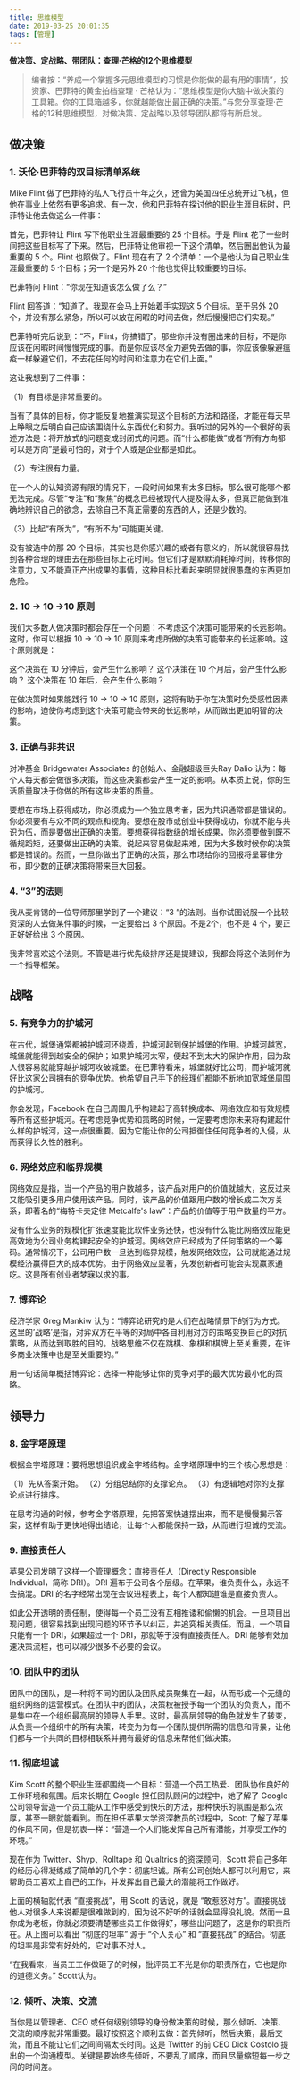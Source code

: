```yaml
---
title: 思维模型
date: 2019-03-25 20:01:35
tags: [管理]
---
```


**做决策、定战略、带团队：查理·芒格的12个思维模型**



> 编者按：“养成一个掌握多元思维模型的习惯是你能做的最有用的事情”，投资家、巴菲特的黄金拍档查理 · 芒格认为：“思维模型是你大脑中做决策的工具箱。你的工具箱越多，你就越能做出最正确的决策。”与您分享查理·芒格的12种思维模型，对做决策、定战略以及领导团队都将有所启发。
> 



## 做决策


### 1. 沃伦·巴菲特的双目标清单系统

Mike Flint 做了巴菲特的私人飞行员十年之久，还曾为美国四任总统开过飞机，但他在事业上依然有更多追求。有一次，他和巴菲特在探讨他的职业生涯目标时，巴菲特让他去做这么一件事：

首先，巴菲特让 Flint 写下他职业生涯最重要的 25 个目标。于是 Flint 花了一些时间把这些目标写了下来。然后，巴菲特让他审视一下这个清单，然后圈出他认为最重要的 5 个。Flint 也照做了。Flint 现在有了 2 个清单：一个是他认为自己职业生涯最重要的 5 个目标；另一个是另外 20 个他也觉得比较重要的目标。

巴菲特问 Flint：“你现在知道该怎么做了么？”

Flint 回答道：“知道了。我现在会马上开始着手实现这 5 个目标。至于另外 20 个，并没有那么紧急，所以可以放在闲暇的时间去做，然后慢慢把它们实现。”

巴菲特听完后说到：“不，Flint，你搞错了。那些你并没有圈出来的目标，不是你应该在闲暇时间慢慢完成的事。而是你应该尽全力避免去做的事，你应该像躲避瘟疫一样躲避它们，不去花任何的时间和注意力在它们上面。”

这让我想到了三件事：

（1）有目标是非常重要的。

当有了具体的目标，你才能反复地推演实现这个目标的方法和路径，才能在每天早上睁眼之后明白自己应该围绕什么东西优化和努力。我听过的另外的一个很好的表述方法是：将开放式的问题变成封闭式的问题。而“什么都能做”或者“所有方向都可以是方向”是最可怕的，对于个人或是企业都是如此。

（2）专注很有力量。

在一个人的认知资源有限的情况下，一段时间如果有太多目标，那么很可能哪个都无法完成。尽管“专注”和“聚焦”的概念已经被现代人提及得太多，但真正能做到准确地辨识自己的欲念，去除自己不真正需要的东西的人，还是少数的。

（3）比起“有所为”，“有所不为”可能更关键。

没有被选中的那 20 个目标，其实也是你感兴趣的或者有意义的，所以就很容易找到各种合理的理由去在那些目标上花时间。但它们才是默默消耗掉时间，转移你的注意力，又不能真正产出成果的事情，这种目标比看起来明显就很愚蠢的东西更加危险。


### 2. 10 → 10 →10 原则

我们大多数人做决策时都会存在一个问题：不考虑这个决策可能带来的长远影响。这时，你可以根据 10 → 10 → 10 原则来考虑所做的决策可能带来的长远影响。这个原则就是：

这个决策在 10 分钟后，会产生什么影响？
这个决策在 10 个月后，会产生什么影响？
这个决策在 10 年后，会产生什么影响？

在做决策时如果能践行 10 → 10 → 10 原则，这将有助于你在决策时免受感性因素的影响，迫使你考虑到这个决策可能会带来的长远影响，从而做出更加明智的决策。

### 3. 正确与非共识

对冲基金 Bridgewater Associates 的创始人、金融超级巨头Ray Dalio 认为：每个人每天都会做很多决策，而这些决策都会产生一定的影响。从本质上说，你的生活质量取决于你做的所有这些决策的质量。

要想在市场上获得成功，你必须成为一个独立思考者，因为共识通常都是错误的。你必须要有与众不同的观点和视角。要想在股市或创业中获得成功，你就不能与共识为伍，而是要做出正确的决策。要想获得指数级的增长成果，你必须要做到既不循规蹈矩，还要做出正确的决策。说起来容易做起来难，因为大多数时候你的决策都是错误的。然而，一旦你做出了正确的决策，那么市场给你的回报将呈幂律分布，即少数的正确决策将带来巨大回报。


### 4. “3”的法则

我从麦肯锡的一位导师那里学到了一个建议：“3 ”的法则。当你试图说服一个比较资深的人去做某件事的时候，一定要给出 3 个原因。不是2个，也不是 4 个，要正正好好给出 3 个原因。

我非常喜欢这个法则。不管是进行优先级排序还是提建议，我都会将这个法则作为一个指导框架。


## 战略


### 5. 有竞争力的护城河

在古代，城堡通常都被护城河环绕着，护城河起到保护城堡的作用。护城河越宽，城堡就能得到越安全的保护；如果护城河太窄，便起不到太大的保护作用，因为敌人很容易就能穿越护城河攻破城堡。在巴菲特看来，城堡就好比公司，而护城河就好比这家公司拥有的竞争优势。他希望自己手下的经理们都能不断地加宽城堡周围的护城河。

你会发现，Facebook 在自己周围几乎构建起了高转换成本、网络效应和有效规模等所有这些护城河。在考虑竞争优势和策略的时候，一定要考虑你未来将构建起什么样的护城河，这一点很重要。因为它能让你的公司抵御住任何竞争者的入侵，从而获得长久性的胜利。


### 6. 网络效应和临界规模

网络效应是指，当一个产品的用户数越多，该产品对用户的价值就越大，这反过来又能吸引更多用户使用该产品。同时，该产品的价值跟用户数的增长成二次方关系，即著名的“梅特卡夫定律 Metcalfe's law”：产品的价值等于用户数量的平方。

没有什么业务的规模化扩张速度能比软件业务还快，也没有什么能比网络效应能更高效地为公司业务构建起安全的护城河。网络效应已经成为了任何策略的一个筹码。通常情况下，公司用户数一旦达到临界规模，触发网络效应，公司就能通过规模经济赢得巨大的成本优势。由于网络效应显著，先发创新者可能会实现赢家通吃。这是所有创业者梦寐以求的事。


### 7. 博弈论

经济学家 Greg Mankiw 认为：“博弈论研究的是人们在战略情景下的行为方式。这里的‘战略’是指，对弈双方在平等的对局中各自利用对方的策略变换自己的对抗策略，从而达到取胜的目的。战略思维不仅在跳棋、象棋和棋牌上至关重要，在许多商业决策中也是至关重要的。”

用一句话简单概括博弈论：选择一种能够让你的竞争对手的最大优势最小化的策略。


## 领导力


### 8. 金字塔原理

根据金字塔原理：要将思想组织成金字塔结构。金字塔原理中的三个核心思想是：

（1）先从答案开始。
（2）分组总结你的支撑论点。
（3）有逻辑地对你的支撑论点进行排序。

在思考沟通的时候，参考金字塔原理，先把答案快速摆出来，而不是慢慢揭示答案，这样有助于更快地得出结论，让每个人都能保持一致，从而进行坦诚的交流。


### 9. 直接责任人

苹果公司发明了这样一个管理概念：直接责任人（Directly Responsible Individual，简称 DRI）。DRI 遍布于公司各个层级。在苹果，谁负责什么，永远不会搞混。DRI 的名字经常出现在会议进程表上，每个人都知道谁是直接负责人。

如此公开透明的责任制，使得每一个员工没有互相推诿和偷懒的机会。一旦项目出现问题，很容易找到出现问题的环节予以纠正，并追究相关责任。而且，一个项目只能有一个 DRI，如果超过一个 DRI，那就等于没有直接责任人。DRI 能够有效加速决策流程，也可以减少很多不必要的会议。


### 10. 团队中的团队

团队中的团队，是一种将不同的团队及团队成员聚集在一起，从而形成一个无缝的组织网络的运营模式。在团队中的团队，决策权被授予每一个团队的负责人，而不是集中在一个组织最高层的领导人手里。这时，最高层领导的角色就发生了转变，从负责一个组织中的所有决策，转变为为每一个团队提供所需的信息和背景，让他们都与一个共同的目标相联系并拥有最好的信息来帮他们做决策。


### 11. 彻底坦诚

Kim Scott 的整个职业生涯都围绕一个目标：营造一个员工热爱、团队协作良好的工作环境和氛围。后来长期在 Google 担任团队顾问的过程中，她了解了 Google 公司领导营造一个员工能从工作中感受到快乐的方法，那种快乐的氛围是那么浓厚，甚至一眼就能看到。而在担任苹果大学资深教员的过程中，Scott 了解了苹果的作风不同，但是初衷一样：“营造一个人们能发挥自己所有潜能，并享受工作的环境。”

现在作为 Twitter、Shyp、Rolltape 和 Qualtrics 的资深顾问，Scott 将自己多年的经历心得凝练成了简单的几个字：彻底坦诚。所有公司创始人都可以利用它，来帮助员工喜欢上自己的工作，并发挥出自己最大的潜能将工作做好。


上面的横轴就代表 “直接挑战”，用 Scott 的话说，就是 “敢惹怒对方”。直接挑战他人对很多人来说都是很难做到的，因为说不好听的话就会显得没礼貌。然而一旦你成为老板，你就必须要清楚哪些员工作做得好，哪些出问题了，这是你的职责所在。从上图可以看出 “彻底的坦率” 源于 “个人关心” 和 “直接挑战” 的结合。彻底的坦率是非常有好处的，它对事不对人。

“在我看来，当员工工作做砸了的时候，批评员工不光是你的职责所在，它也是你的道德义务。” Scott认为。


### 12. 倾听、决策、交流

当你是以管理者、CEO 或任何级别领导的身份做决策的时候，那么倾听、决策、交流的顺序就非常重要。最好按照这个顺利去做：首先倾听，然后决策，最后交流，而且不能让它们之间间隔太长时间。这是 Twitter 的前 CEO Dick Costolo 提出的一个沟通模型。关键是要始终先倾听，不要乱了顺序，而且尽量缩短每一步之间的时间差。